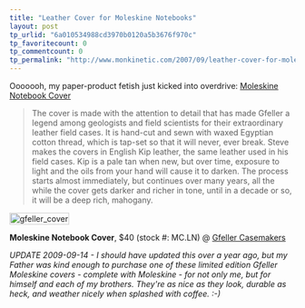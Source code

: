 ```yaml
---
title: "Leather Cover for Moleskine Notebooks"
layout: post
tp_urlid: "6a010534988cd3970b0120a5b3676f970c"
tp_favoritecount: 0
tp_commentcount: 0
tp_permalink: "http://www.monkinetic.com/2007/09/leather-cover-for-moleskine-notebooks.html"
---
```

Ooooooh, my paper-product fetish just kicked into overdrive: [Moleskine Notebook Cover](http://www.kk.org/cooltools/archives/001883.php)

>The cover is made with the attention to detail that has made Gfeller a legend among geologists and field scientists for their extraordinary leather field cases. It is hand-cut and sewn with waxed Egyptian cotton thread, which is tap-set so that it will never, ever break. Steve makes the covers in English Kip leather, the same leather used in his field cases. Kip is a pale tan when new, but over time, exposure to light and the oils from your hand will cause it to darken. The process starts almost immediately, but continues over many years, all the while the cover gets darker and richer in tone, until in a decade or so, it will be a deep rich, mahogany.

<img  alt="gfeller_cover" class="at-xid-6a010534988cd3970b0120a5b36777970c " src="http://steveivy.typepad.com/.a/6a010534988cd3970b0120a5b36777970c-pi" style="padding:1px; border: 1px solid #ccc;" />

**Moleskine Notebook Cover**, $40 (stock #: MC.LN) @ [Gfeller Casemakers](http://www.gfellercasemakers.com/)

*UPDATE 2009-09-14 - I should have updated this over a year ago, but my Father was kind enough to purchase one of these limited edition Gfeller Moleskine covers - complete with Moleskine - for not only me, but for himself and each of my brothers. They're as nice as they look, durable as heck, and weather nicely when splashed with coffee. :-)*
